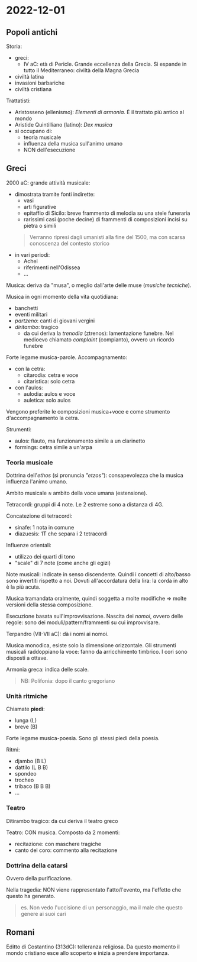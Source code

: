 # 2022-12-01

## Popoli antichi

Storia:
- greci:
    + IV aC: età di Pericle. Grande eccellenza della Grecia. Si espande in tutto il Mediterraneo: civiltà della Magna Grecia
- civiltà latina
- invasioni barbariche
- civiltà cristiana

Trattatisti:
- Aristosseno (ellenismo): _Elementi di armonia_. È il trattato più antico al mondo
- Aristide Quintilliano (latino): _Dex musica_
- si occupano di:
    + teoria musicale
    + influenza della musica sull'animo umano
    + NON dell'esecuzione

## Greci

2000 aC: grande attività musicale:
- dimostrata tramite fonti indirette:
    + vasi
    + arti figurative
    + epitaffio di Sicilo: breve frammento di melodia su una stele funeraria
    + rarissimi casi (poche decine) di frammenti di composizioni incisi su pietra o simili
    > Verranno ripresi dagli umanisti alla fine del 1500, ma con scarsa conoscenza del contesto storico
- in vari periodi:
    + Achei
    + riferimenti nell'Odissea
    + …

Musica: deriva da "musa", o meglio dall'arte delle muse (_musiche tecniche_).

Musica in ogni momento della vita quotidiana:
- banchetti
- eventi militari
- _partzeno_: canti di giovani vergini
- _diritambo_: tragico
    + da cui deriva la _trenodia_ (ztrenos): lamentazione funebre. Nel medioevo chiamato _complaint_ (compianto), ovvero un ricordo funebre

Forte legame musica-parole. Accompagnamento:
- con la cetra:
    + citarodia: cetra e voce
    + citaristica: solo cetra
- con l'aulos:
    + aulodia: aulos e voce
    + auletica: solo aulos

Vengono preferite le composizioni musica+voce e come strumento d'accompagnamento la cetra.

Strumenti:
- aulos: flauto, ma funzionamento simile a un clarinetto
- formings: cetra simile a un'arpa

### Teoria musicale

Dottrina dell'_ethos_ (si pronuncia _"etzos"_): consapevolezza che la musica influenza l'animo umano.

Ambito musicale ≈ ambito della voce umana (estensione).

Tetracordi: gruppi di 4 note. Le 2 estreme sono a distanza di 4G.

Concatezione di tetracordi:
- sinafe: 1 nota in comune
- diazuesis: 1T che separa i 2 tetracordi

Influenze orientali:
- utilizzo dei quarti di tono
- "scale" di 7 note (come anche gli egizi)

Note musicali: indicate in senso discendente. Quindi i concetti di alto/basso sono invertiti rispetto a noi. Dovuti all'accordatura della lira: la corda in alto è la più acuta.

Musica tramandata oralmente, quindi soggetta a molte modifiche => molte versioni della stessa composizione.

Esecuzione basata sull'improvvisazione. Nascita dei _nomoi_, ovvero delle regole: sono dei moduli/pattern/frammenti su cui improvvisare. 

Terpandro (VII-VII aC): dà i nomi ai nomoi.

Musica monodica, esiste solo la dimensione orizzontale. Gli strumenti musicali raddoppiano la voce: fanno da arricchimento timbrico. I cori sono disposti a ottave.

Armonia greca: indica delle scale.

> NB: Polifonia: dopo il canto gregoriano

### Unità ritmiche

Chiamate **piedi**:
- lunga (L)
- breve (B)

Forte legame musica-poesia. Sono gli stessi piedi della poesia.

Ritmi:
- djambo (B L)
- dattilo (L B B)
- spondeo
- trocheo
- tribaco (B B B)
- …

### Teatro

Ditirambo tragico: da cui deriva il teatro greco

Teatro: CON musica. Composto da 2 momenti:
- recitazione: con maschere tragiche
- canto del coro: commento alla recitazione

### Dottrina della catarsi

Ovvero della purificazione.

Nella tragedia: NON viene rappresentato l'atto/l'evento, ma l'effetto che questo ha generato.

> es. Non vedo l'uccisione di un personaggio, ma il male che questo genere ai suoi cari

## Romani

Editto di Costantino (313dC): tolleranza religiosa. Da questo momento il mondo cristiano esce allo scoperto e inizia a prendere importanza.